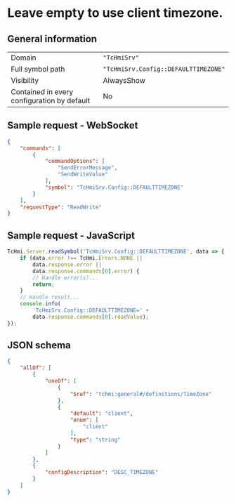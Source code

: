 # Leave empty to use client timezone.

## General information

|  |  |
| - | - |
| Domain | `"TcHmiSrv"` |
| Full symbol path | `"TcHmiSrv.Config::DEFAULTTIMEZONE"` |
| Visibility | AlwaysShow |
| Contained in every configuration by default | No |

## Sample request - WebSocket

```json
{
    "commands": [
        {
            "commandOptions": [
                "SendErrorMessage",
                "SendWriteValue"
            ],
            "symbol": "TcHmiSrv.Config::DEFAULTTIMEZONE"
        }
    ],
    "requestType": "ReadWrite"
}
```

## Sample request - JavaScript

```javascript
TcHmi.Server.readSymbol('TcHmiSrv.Config::DEFAULTTIMEZONE', data => {
    if (data.error !== TcHmi.Errors.NONE ||
        data.response.error ||
        data.response.commands[0].error) {
        // Handle error(s)...
        return;
    }
    // Handle result...
    console.info(
        'TcHmiSrv.Config::DEFAULTTIMEZONE=' +
        data.response.commands[0].readValue);
});
```

## JSON schema

```json
{
    "allOf": [
        {
            "oneOf": [
                {
                    "$ref": "tchmi:general#/definitions/TimeZone"
                },
                {
                    "default": "client",
                    "enum": [
                        "client"
                    ],
                    "type": "string"
                }
            ]
        },
        {
            "configDescription": "DESC_TIMEZONE"
        }
    ]
}
```
